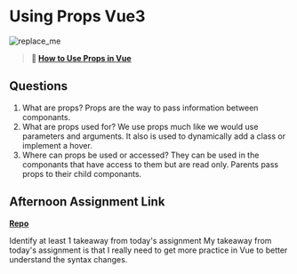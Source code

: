 # Using Props Vue3

![replace_me](https://codeworks.blob.core.windows.net/public/assets/img/illustrations/placeholder.svg)

> **📖 [How to Use Props in Vue](https://codeworksacademy.com/fs-student-guide/resources/wk6/02-Props)**

## Questions

1. What are props?
Props are the way to pass information between componants.
2. What are props used for?
We use props much like we would use parameters and arguments.  It also is used to dynamically add a class or implement a hover.
3. Where can props be used or accessed?
They can be used in the componants that have access to them but are read only. Parents pass props to their child componants.
## Afternoon Assignment Link

**[Repo](https://github.com/bcrossley712/NASA-APOD)**

Identify at least 1 takeaway from today's assignment
My takeaway from today's assignment is that I really need to get more practice in Vue to better understand the syntax changes.